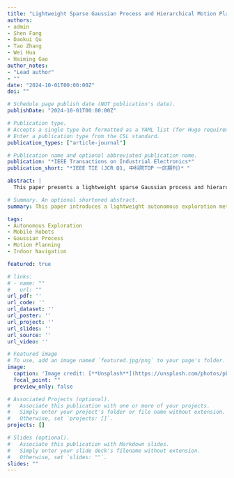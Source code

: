 ```yaml
---
title: "Lightweight Sparse Gaussian Process and Hierarchical Motion Planning-Based Autonomous Indoor Exploration Method for Mobile Robots"
authors:
- admin
- Shen Fang
- Daokui Qu
- Tao Zhang
- Wei Hua
- Haiming Gao
author_notes:
- "Lead author"
- ""
date: "2024-10-01T00:00:00Z"
doi: ""

# Schedule page publish date (NOT publication's date).
publishDate: "2024-10-01T00:00:00Z"

# Publication type.
# Accepts a single type but formatted as a YAML list (for Hugo requirements).
# Enter a publication type from the CSL standard.
publication_types: ["article-journal"]

# Publication name and optional abbreviated publication name.
publication: "*IEEE Transactions on Industrial Electronics*"
publication_short: "*IEEE TIE (JCR Q1, 中科院TOP 一区期刊)* "

abstract: |
  This paper presents a lightweight sparse Gaussian process and hierarchical motion planning-based method for autonomous indoor exploration by mobile robots. The proposed method integrates Gaussian process regression with hierarchical motion planning to achieve efficient, real-time exploration in complex indoor environments. By employing sparse Gaussian processes, we significantly reduce the computational complexity while maintaining high accuracy in environmental mapping and motion planning. Our hierarchical approach allows the system to plan both global and local trajectories dynamically, enabling robust navigation and obstacle avoidance in highly dynamic environments. The effectiveness of this method is evaluated through comprehensive simulations and real-world experiments, demonstrating superior performance in terms of exploration efficiency and safety.

# Summary. An optional shortened abstract.
summary: This paper introduces a lightweight autonomous exploration method for mobile robots using sparse Gaussian processes and hierarchical motion planning, optimizing exploration efficiency and safety in complex indoor environments.

tags:
- Autonomous Exploration
- Mobile Robots
- Gaussian Process
- Motion Planning
- Indoor Navigation

featured: true

# links:
# - name: ""
#   url: ""
url_pdf: ''
url_code: ''
url_dataset: ''
url_poster: ''
url_project: ''
url_slides: ''
url_source: ''
url_video: ''

# Featured image
# To use, add an image named `featured.jpg/png` to your page's folder.
image:
  caption: 'Image credit: [**Unsplash**](https://unsplash.com/photos/pLCdAaMFLTE)'
  focal_point: ""
  preview_only: false

# Associated Projects (optional).
#   Associate this publication with one or more of your projects.
#   Simply enter your project's folder or file name without extension.
#   Otherwise, set `projects: []`.
projects: []

# Slides (optional).
#   Associate this publication with Markdown slides.
#   Simply enter your slide deck's filename without extension.
#   Otherwise, set `slides: ""`.
slides: ""
---
```

